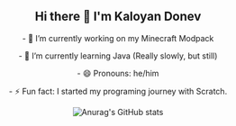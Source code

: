 <h2 align="center"> Hi there 👋 I'm Kaloyan Donev </h2>
<p align="center"> - 🔭 I’m currently working on my Minecraft Modpack </p>
<p align="center"> - 🌱 I’m currently learning Java (Really slowly, but still) </p>
<p align="center"> - 😄 Pronouns: he/him </p>
<p align="center"> - ⚡ Fun fact: I started my programing journey with Scratch. </p>

<div align="center">
  <img src="https://github-readme-stats.vercel.app/api?username=Kaloyan501&show_icons=true&theme=radical" alt="Anurag's GitHub stats">
</div>

